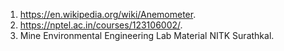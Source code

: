 1.	https://en.wikipedia.org/wiki/Anemometer.
2.	https://nptel.ac.in/courses/123106002/.
3.	Mine Environmental Engineering Lab Material NITK Surathkal.


